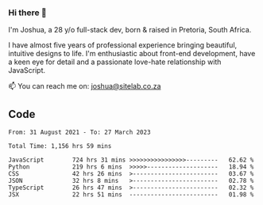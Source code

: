 ### Hi there 👋

I'm Joshua, a 28 y/o full-stack dev, born & raised in Pretoria, South Africa. 

I have almost five years of professional experience bringing beautiful, intuitive designs to life. I'm enthusiastic about front-end development, have a keen eye for detail and a passionate love-hate relationship with JavaScript.

📫 You can reach me on: joshua@sitelab.co.za

## **Code**

<!--START_SECTION:waka-->

```text
From: 31 August 2021 - To: 27 March 2023

Total Time: 1,156 hrs 59 mins

JavaScript        724 hrs 31 mins >>>>>>>>>>>>>>>>---------   62.62 %
Python            219 hrs 6 mins  >>>>>--------------------   18.94 %
CSS               42 hrs 26 mins  >------------------------   03.67 %
JSON              32 hrs 8 mins   >------------------------   02.78 %
TypeScript        26 hrs 47 mins  >------------------------   02.32 %
JSX               22 hrs 51 mins  -------------------------   01.98 %
```

<!--END_SECTION:waka-->
